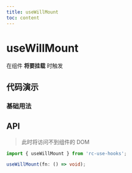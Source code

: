 ```yaml
---
title: useWillMount
toc: content
---
```


# useWillMount

在组件 **将要挂载** 时触发

## 代码演示

### 基础用法

<code src="./Demo1.tsx" ></code>

## API

> 此时将访问不到组件的 DOM

```ts
import { useWillMount } from 'rc-use-hooks';

useWillMount(fn: () => void);
```
